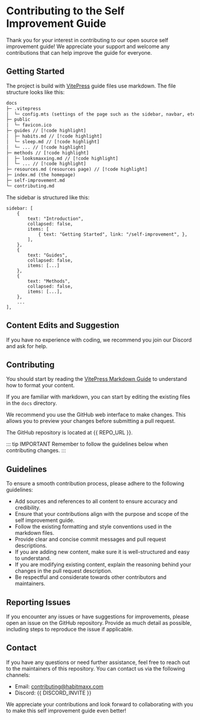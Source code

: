 <script setup>
import { DISCORD_INVITE, REPO_URL } from '../consts'
</script>

# Contributing to the Self Improvement Guide

Thank you for your interest in contributing to our open source self improvement guide! We appreciate your support and welcome any contributions that can help improve the guide for everyone.

## Getting Started

The project is build with [VitePress](https://vitepress.dev) guide files use markdown. The file structure looks like this:

```txt
docs
├─ .vitepress
│  └─ config.mts (settings of the page such as the sidebar, navbar, etc.) // [!code highlight]
├─ public
│  └─ favicon.ico
├─ guides // [!code highlight]
│  ├─ habits.md // [!code highlight]
│  └─ sleep.md // [!code highlight]
│  └─ ... // [!code highlight]
├─ methods // [!code highlight]
│  ├─ looksmaxxing.md // [!code highlight]
│  └─ ... // [!code highlight]
├─ resources.md (resources page) // [!code highlight]
├─ index.md (the homepage)
├─ self-improvement.md
└─ contributing.md
```

The sidebar is structured like this:

```ts:line-numbers=31
sidebar: [
	{
		text: "Introduction",
		collapsed: false,
		items: [
            { text: "Getting Started", link: "/self-improvement", },
        ],
	},
	{
		text: "Guides",
		collapsed: false,
		items: [...]
	},
	{
		text: "Methods",
		collapsed: false,
		items: [...],
	},
    ...
],
```

## Content Edits and Suggestion

If you have no experience with coding, we recommend you join our <a target="_blank" :href="DISCORD_INVITE">Discord</a> and ask for help.

## Contributing

You should start by reading the [VitePress Markdown Guide](https://vitepress.dev/guide/markdown) to understand how to format your content.

If you are familiar with markdown, you can start by editing the existing files in the `docs` directory.

We recommend you use the GitHub web interface to make changes. This allows you to preview your changes before submitting a pull request.

The GitHub repository is located at <a target="_blank" :href="REPO_URL">{{ REPO_URL }}</a>.

::: tip IMPORTANT
Remember to follow the guidelines below when contributing changes.
:::

## Guidelines

To ensure a smooth contribution process, please adhere to the following guidelines:

-   Add sources and references to all content to ensure accuracy and credibility.
-   Ensure that your contributions align with the purpose and scope of the self improvement guide.
-   Follow the existing formatting and style conventions used in the markdown files.
-   Provide clear and concise commit messages and pull request descriptions.
-   If you are adding new content, make sure it is well-structured and easy to understand.
-   If you are modifying existing content, explain the reasoning behind your changes in the pull request description.
-   Be respectful and considerate towards other contributors and maintainers.

## Reporting Issues

If you encounter any issues or have suggestions for improvements, please open an issue on the GitHub repository. Provide as much detail as possible, including steps to reproduce the issue if applicable.

## Contact

If you have any questions or need further assistance, feel free to reach out to the maintainers of this repository. You can contact us via the following channels:

-   Email: contributing@habitmaxx.com
-   Discord: <a :href="DISCORD_INVITE">{{ DISCORD_INVITE }}</a>

We appreciate your contributions and look forward to collaborating with you to make this self improvement guide even better!
